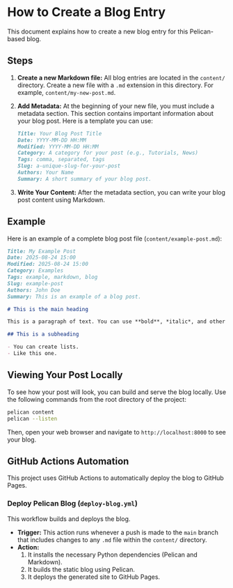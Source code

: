 # How to Create a Blog Entry

This document explains how to create a new blog entry for this Pelican-based blog.

## Steps

1.  **Create a new Markdown file:** All blog entries are located in the `content/` directory. Create a new file with a `.md` extension in this directory. For example, `content/my-new-post.md`.

2.  **Add Metadata:** At the beginning of your new file, you must include a metadata section. This section contains important information about your blog post. Here is a template you can use:

    ```markdown
    Title: Your Blog Post Title
    Date: YYYY-MM-DD HH:MM
    Modified: YYYY-MM-DD HH:MM
    Category: A category for your post (e.g., Tutorials, News)
    Tags: comma, separated, tags
    Slug: a-unique-slug-for-your-post
    Authors: Your Name
    Summary: A short summary of your blog post.
    ```

3.  **Write Your Content:** After the metadata section, you can write your blog post content using Markdown.

## Example

Here is an example of a complete blog post file (`content/example-post.md`):

```markdown
Title: My Example Post
Date: 2025-08-24 15:00
Modified: 2025-08-24 15:00
Category: Examples
Tags: example, markdown, blog
Slug: example-post
Authors: John Doe
Summary: This is an example of a blog post.

# This is the main heading

This is a paragraph of text. You can use **bold**, *italic*, and other Markdown formatting.

## This is a subheading

- You can create lists.
- Like this one.
```

## Viewing Your Post Locally

To see how your post will look, you can build and serve the blog locally. Use the following commands from the root directory of the project:

```bash
pelican content
pelican --listen
```

Then, open your web browser and navigate to `http://localhost:8000` to see your blog.

## GitHub Actions Automation

This project uses GitHub Actions to automatically deploy the blog to GitHub Pages.

### Deploy Pelican Blog (`deploy-blog.yml`)

This workflow builds and deploys the blog.

-   **Trigger:** This action runs whenever a push is made to the `main` branch that includes changes to any `.md` file within the `content/` directory.
-   **Action:**
    1.  It installs the necessary Python dependencies (Pelican and Markdown).
    2.  It builds the static blog using Pelican.
    3.  It deploys the generated site to GitHub Pages.
